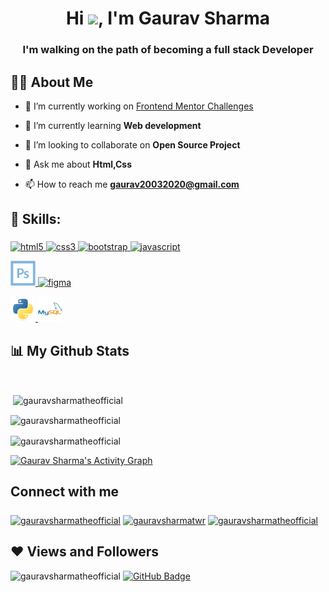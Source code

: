 <h1 align="center">Hi <img src="https://raw.githubusercontent.com/MartinHeinz/MartinHeinz/master/wave.gif"
        width="30px">, I'm Gaurav Sharma</h1>
<h3 align="center">I'm walking on the path of becoming a full stack Developer</h3>

## 🙋‍♂️ About Me

- 🔭 I’m currently working on [Frontend Mentor Challenges](https://www.frontendmentor.io/profile/gauravsharmatheofficial)

- 🌱 I’m currently learning **Web development**

- 👯 I’m looking to collaborate on **Open Source Project**

- 💬 Ask me about **Html,Css**

- 📫 How to reach me **gaurav20032020@gmail.com**

## 🚀 Skills:

<h3 align="left"></h3>
<p align="left">
<a href="https://www.w3.org/html/" target="_blank" rel="noreferrer"> <img src="https://img.icons8.com/color/48/000000/html-5.png" alt="html5" width="40" height="40"/> </a>  
<a href="https://www.w3schools.com/css/" target="_blank" rel="noreferrer"> <img src="https://img.icons8.com/color/48/000000/css3.png" alt="css3" width="40" height="40"/> </a> 
<a href="https://getbootstrap.com" target="_blank" rel="noreferrer"> <img src="https://img.icons8.com/color/48/000000/bootstrap.png" alt="bootstrap" width="40" height="40"/> </a>
<a href="https://developer.mozilla.org/en-US/docs/Web/JavaScript" target="_blank" rel="noreferrer"> <img src="https://img.icons8.com/color/48/000000/javascript.png" alt="javascript" width="40" height="40"/> </a>

<a href="https://www.photoshop.com/en" target="_blank" rel="noreferrer"> <img src="https://raw.githubusercontent.com/devicons/devicon/master/icons/photoshop/photoshop-line.svg" alt="photoshop" width="40" height="40"/> </a>
<a href="https://www.figma.com/" target="_blank" rel="noreferrer"> <img src="https://www.vectorlogo.zone/logos/figma/figma-icon.svg" alt="figma" width="40" height="40"/> </a>

<a href="https://www.python.org" target="_blank" rel="noreferrer"> <img src="https://raw.githubusercontent.com/devicons/devicon/master/icons/python/python-original.svg" alt="python" width="40" height="40"/> </a>
<a href="https://www.mysql.com/" target="_blank" rel="noreferrer"> <img src="https://raw.githubusercontent.com/devicons/devicon/master/icons/mysql/mysql-original-wordmark.svg" alt="mysql" width="40" height="40"/> </a>

 </p>

## 📊 My Github Stats

<br>




<p>&nbsp;<img align="center" src="https://github-readme-stats.vercel.app/api?username=gauravsharmatheofficial&show_icons=true&locale=en" alt="gauravsharmatheofficial" /></p>

<p><img align="center" src="https://github-readme-stats.vercel.app/api/top-langs?username=gauravsharmatheofficial&show_icons=true&locale=en&layout=compact" alt="gauravsharmatheofficial" /></p>



<p><img align="center" src="https://github-readme-streak-stats.herokuapp.com/?user=gauravsharmatheofficial&" alt="gauravsharmatheofficial" /></p>

<a href="https://github.com/gauravsharmatheofficial/github-readme-activity-graph"><img alt="Gaurav Sharma's Activity Graph" src="https://activity-graph.herokuapp.com/graph?username=gauravsharmatheofficial&bg_color=0D1117&color=5BCDEC&line=5BCDEC&point=FFFFFF&hide_border=true" /></a>



## Connect with me

<h3 align="left"></h3>
<p align="left">

<a href="https://linkedin.com/in/gauravsharmatheofficial" target="blank"><img align="center" src="https://raw.githubusercontent.com/rahuldkjain/github-profile-readme-generator/master/src/images/icons/Social/linked-in-alt.svg" alt="gauravsharmatheofficial" height="30" width="40" /></a>
<a href="https://twitter.com/gauravsharmatwr" target="blank"><img align="center" src="https://raw.githubusercontent.com/rahuldkjain/github-profile-readme-generator/master/src/images/icons/Social/twitter.svg" alt="gauravsharmatwr" height="30" width="40" /></a>
<a href="https://instagram.com/gauravsharmatheofficial" target="blank"><img align="center" src="https://raw.githubusercontent.com/rahuldkjain/github-profile-readme-generator/master/src/images/icons/Social/instagram.svg" alt="gauravsharmatheofficial" height="30" width="40" /></a>

</p>

## ❤ Views and Followers

<p align="left"> <img src="https://komarev.com/ghpvc/?username=gauravsharmatheofficial&label=Profile%20views&color=0e75b6&style=flat" alt="gauravsharmatheofficial" /> 
<a href="https://github.com/gauravsharmatheofficial?tab=followers"><img src="https://img.shields.io/github/followers/gauravsharmatheofficial?label=Followers&style=social" alt="GitHub Badge"></a>
        </p>
